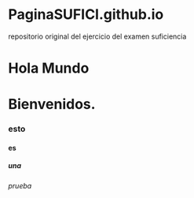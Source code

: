 # PaginaSUFICI.github.io
repositorio original del ejercicio del examen suficiencia

<!DOCTYPE html>
<html lang="en">
<head>
    <meta charset="UTF-8">
    <meta name="viewport" content="width=device-width, initial-scale=1.0">
    <title>Hola Mundo</title>
</head>
<body>
    <h1>Hola Mundo</h1>
    <h1>Bienvenidos.</h1> 
    <h3>esto</h3> 
    <h4>es</h4>
    <h5>una</h5>
    <h6>prueba</h6> 
</body>
</html>
